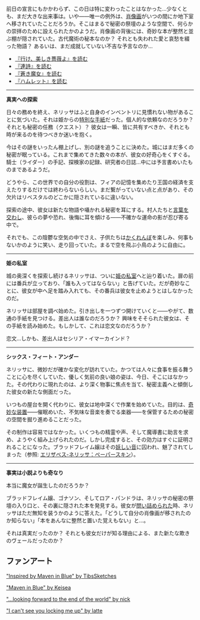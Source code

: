 <!-- title: ネリッサ・ジュリエット・レイヴンクロフト -->
<!-- status: 生存 -->

前日の宣言にもかかわらず、この日は特に変わったことはなかった…少なくとも、まだ大きな出来事は。いや――唯一の例外は、[肖像画](https://youtu.be/-BFf3e6YJwY?t=344)がいつの間にか地下室へ移されていたことだろうか。そこはまるで秘密の祭壇のような空間で、何らかの崇拝のために設えられたかのようだ。肖像画の背後には、奇妙な本が整然と並ぶ棚が隠されていた。古代魔術の秘本なのか？ それとも失われた愛と哀愁を綴った物語？ あるいは、まだ成就していない不吉な予言なのか…

- [『行け、美しき薔薇よ』を読む](#text:go-lovely-rose)
- [『連詩』を読む](#text:stanzas)
- [『蒼き魔女』を読む](#text:maven-in-blue)
- [『ハムレット』を読む](#text:hamlet)

---

**真実への探索**

日々の務めを終え、ネリッサはふと自身のインベントリに見慣れない物があることに気づいた。それは姫からの[特別な手紙](https://youtu.be/-BFf3e6YJwY?t=996)だった。個人的な依頼なのだろうか？ それとも秘密の任務（クエスト）？ 彼女は一瞬、皆に共有すべきか、それとも時が来るのを待つべきか迷いを抱く。

今はその謎をいったん棚上げし、別の謎を追うことに決めた。城にはまだ多くの秘密が眠っている。これまで集めてきた数々の本が、彼女の好奇心をくすぐる。騎士（ライダー）の手記、探検家の記録、研究者の日誌…中には予言書めいたものまであるようだ。

どうやら、この世界での自分の役割は、フィアの記憶を集めたり王国の経済を支えたりするだけでは終わらないらしい。まだ繋がっていない点と点があり、その欠片はリベスタルのどこかに隠されているに違いない。

探索の途中、彼女は新たな物語や囁かれる秘密を耳にする。村人たちと[言葉を交わし](https://youtu.be/-BFf3e6YJwY?t=1859)、彼らの夢や恐れ、後悔に耳を傾ける――不確かな運命の影が忍び寄る中で。

それでも、この陰鬱な空気の中でさえ、子供たちは[かくれんぼ](https://youtu.be/-BFf3e6YJwY?t=1941)を楽しみ、何事もないかのように笑い、走り回っていた。まるで空を飛ぶ小鳥のように自由に。

---

**姫の私室**

城の奥深くを探索し続けるネリッサは、ついに[姫の私室](https://youtu.be/-BFf3e6YJwY?t=2162)へと辿り着いた。扉の前には番兵が立っており、「誰も入ってはならない」と告げていた。だが奇妙なことに、彼女が中へ足を踏み入れても、その番兵は彼女を止めようとはしなかったのだ。

ネリッサは部屋を調べ始めた。引き出しを一つずつ開けていくと――やがて、数通の手紙を見つける。差出人は誰なのだろうか？ 興味をそそられた彼女は、その手紙を読み始めた。もしかして、これは恋文なのだろうか？

恋文…しかも、差出人はセシリア・イマーカインド？

---

**シックス・フィート・アンダー**

ネリッサに、微妙だが確かな変化が訪れていた。かつては人々に食事を振る舞うことに心を尽くしていた、優しく気前の良い娘の姿は、今日、そこにはなかった。その代わりに現れたのは、より深く物事に焦点を当て、秘密主義へと傾倒した彼女の新たな側面だった。

いつもの屋台を開く代わりに、彼女は地中深くで作業を始めていた。目的は、[奇妙な装置](https://youtu.be/-BFf3e6YJwY?t=4262)――催眠めいた、不気味な音楽を奏でる楽器――を保管するための秘密の空間を掘り進めることだった。

その制作は容易ではなかった。いくつもの精霊や声、そして魔導書に助言を求め、ようやく組み上げられたのだ。しかし完成すると、その効力はすぐに証明されることになった。ブラッドフレイム嬢はその[妖しい音](https://youtu.be/-BFf3e6YJwY?t=12262)に囚われ、魅了されてしまった（参照: [エリザベス-ネリッサ：ペーパースキン](#edge:liz-nerissa)）。

---

**事実は小説よりも奇なり**

本当に魔女が誕生したのだろうか？

ブラッドフレイム嬢、ゴナソン、そしてロア・パンドラは、ネリッサの秘密の祭壇の入り口と、その裏に隠された本を発見する。彼女が[問い詰められた](https://youtu.be/-BFf3e6YJwY?t=12240)時、ネリッサはただ無知を装うかのように答えた。「どうして自分の肖像画が移されたのか知らない」「本をあんなに整然と置いた覚えもない」と…。

それは真実だったのか？ それとも彼女だけが知る理由による、また新たな欺きのヴェールだったのか？

## ファンアート

["Inspired by Maven in Blue" by TibsSketches](https://x.com/TibsSketches/status/1921634037858201687)

["Maven in Blue" by Keisea](https://x.com/Keiseeaaa/status/1921199677443035543)

["...looking forward to the end of the world" by nick](https://x.com/criostatic/status/1921106947182322012)

["I can't see you locking me up" by latte](https://x.com/leuvi_tte/status/1920725324632862871)
